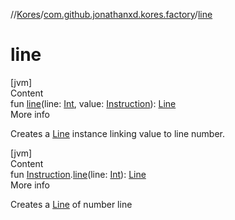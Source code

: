 //[Kores](../index.md)/[com.github.jonathanxd.kores.factory](index.md)/[line](line.md)



# line  
[jvm]  
Content  
fun [line](line.md)(line: [Int](https://kotlinlang.org/api/latest/jvm/stdlib/kotlin/-int/index.html), value: [Instruction](../com.github.jonathanxd.kores/-instruction/index.md)): [Line](../com.github.jonathanxd.kores.base/-line/index.md)  
More info  


Creates a [Line](../com.github.jonathanxd.kores.base/-line/index.md) instance linking value to line number.

  


[jvm]  
Content  
fun [Instruction](../com.github.jonathanxd.kores/-instruction/index.md).[line](line.md)(line: [Int](https://kotlinlang.org/api/latest/jvm/stdlib/kotlin/-int/index.html)): [Line](../com.github.jonathanxd.kores.base/-line/index.md)  
More info  


Creates a [Line](../com.github.jonathanxd.kores.base/-line/index.md) of number line

  



